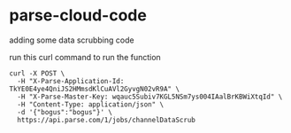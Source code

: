 parse-cloud-code
================

adding some data scrubbing code

run this curl command to run the function
```curl
curl -X POST \
  -H "X-Parse-Application-Id: TkYE0E4ye4QniJS2HMmsdKlCuAVl2GyvgN02vR9A" \
  -H "X-Parse-Master-Key: wqauc5Subiv7KGL5NSm7ys004IAalBrKBWiXtqId" \
  -H "Content-Type: application/json" \
  -d '{"bogus":"bogus"}' \
  https://api.parse.com/1/jobs/channelDataScrub
  
```
